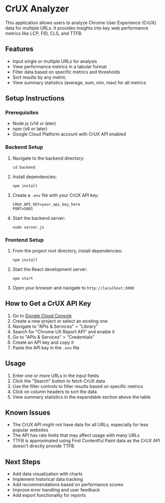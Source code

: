 # CrUX Analyzer

This application allows users to analyze Chrome User Experience (CrUX) data for multiple URLs. It provides insights into key web performance metrics like LCP, FID, CLS, and TTFB.

## Features

- Input single or multiple URLs for analysis
- View performance metrics in a tabular format
- Filter data based on specific metrics and thresholds
- Sort results by any metric
- View summary statistics (average, sum, min, max) for all metrics

## Setup Instructions

### Prerequisites

- Node.js (v14 or later)
- npm (v6 or later)
- Google Cloud Platform account with CrUX API enabled

### Backend Setup

1. Navigate to the backend directory:

   ```
   cd backend
   ```

2. Install dependencies:

   ```
   npm install
   ```

3. Create a `.env` file with your CrUX API key:

   ```
   CRUX_API_KEY=your_api_key_here
   PORT=5001
   ```

4. Start the backend server:
   ```
   node server.js
   ```

### Frontend Setup

1. From the project root directory, install dependencies:

   ```
   npm install
   ```

2. Start the React development server:

   ```
   npm start
   ```

3. Open your browser and navigate to `http://localhost:3000`

## How to Get a CrUX API Key

1. Go to [Google Cloud Console](https://console.cloud.google.com/)
2. Create a new project or select an existing one
3. Navigate to "APIs & Services" > "Library"
4. Search for "Chrome UX Report API" and enable it
5. Go to "APIs & Services" > "Credentials"
6. Create an API key and copy it
7. Paste the API key in the `.env` file

## Usage

1. Enter one or more URLs in the input fields
2. Click the "Search" button to fetch CrUX data
3. Use the filter controls to filter results based on specific metrics
4. Click on column headers to sort the data
5. View summary statistics in the expandable section above the table

## Known Issues

- The CrUX API might not have data for all URLs, especially for less popular websites
- The API has rate limits that may affect usage with many URLs
- TTFB is approximated using First Contentful Paint data as the CrUX API doesn't directly provide TTFB

## Next Steps

- Add data visualization with charts
- Implement historical data tracking
- Add recommendations based on performance scores
- Improve error handling and user feedback
- Add export functionality for reports
